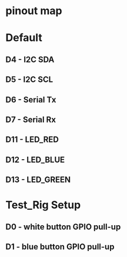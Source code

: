 # pinout map

# Default

## D4 - I2C SDA
## D5 - I2C SCL
## D6 - Serial Tx
## D7 - Serial Rx
## D11 - LED_RED
## D12 - LED_BLUE
## D13 - LED_GREEN


# Test_Rig Setup

## D0 - white button GPIO pull-up
## D1 - blue  button GPIO pull-up